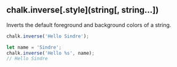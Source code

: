 ## chalk.inverse[.style](string[, string...])

Inverts the default foreground and background colors of a string.

```js
chalk.inverse('Hello Sindre');

let name = 'Sindre';
chalk.inverse('Hello %s', name);
// Hello Sindre
```